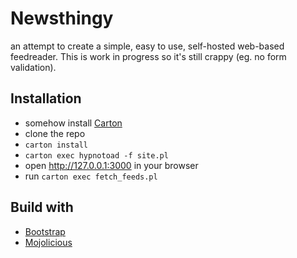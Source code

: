# Newsthingy 

an attempt to create a simple, easy to use, self-hosted web-based feedreader.
This is work in progress so it's still crappy (eg. no form validation).

## Installation

* somehow install [Carton](https://metacpan.org/pod/Carton)
* clone the repo
* `carton install`
* `carton exec hypnotoad -f site.pl`
* open http://127.0.0.1:3000 in your browser
* run `carton exec fetch_feeds.pl`

## Build with

* [Bootstrap](http://getbootstrap.com/)
* [Mojolicious](http://mojolicious.org/)
